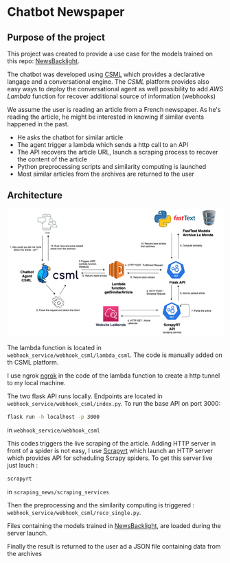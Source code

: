 # Chatbot Newspaper

## Purpose of the project


This project was created to provide a use case for the models trained on this repo: [NewsBacklight](https://github.com/ldelille/NewsBacklight).

The chatbot was developed using [CSML](https://www.csml.dev/) which provides a declarative langage and a conversational engine. 
The _CSML_ platform provides also easy ways to deploy the conversational agent as well possibility to add _AWS Lambda_ function for recover
additional source of information (webhooks)

We assume the user is reading an article from a French newspaper. As he's reading the article, he might be interested in knowing if similar
events happened in the past.

* He asks the chatbot for similar article
* The agent trigger a lambda which sends a http call to an API
* The API recovers the article URL, launch a scraping process to recover the content of the article
* Python preprocessing scripts and similarity computing is launched
* Most similar articles from the archives are returned to the user


## Architecture


![img.png](dataflow.png)

The lambda function is located in `webhook_service/webhook_csml/lambda_csml`. The code is manually added on th CSML platform.
 
I use ngrok [ngrok](https://ngrok.com/) in the code of the lambda function to create a http tunnel to my local machine. 

The two flask API runs locally. Endpoints are located in  `webhook_service/webhook_csml/index.py`. To run the base API on port 3000:

```bash
flask run -h localhost -p 3000
```

in `webhook_service/webhook_csml`

This codes triggers the live scraping of the article.
Adding HTTP server in front of a spider is not easy, I use [Scrapyrt](https://github.com/scrapinghub/scrapyrt) which launch an HTTP server which provides API for scheduling Scrapy spiders.
To get this server live just lauch : 

```bash
scrapyrt
```
in `scraping_news/scraping_services`


Then the preprocessing and the similarity computing is triggered : `webhook_service/webhook_csml/reco_single.py`.

Files containing the models trained in [NewsBacklight](https://github.com/ldelille/NewsBacklight), are loaded during the server launch. 

Finally the result is returned to the user ad a JSON file containing data from the archives